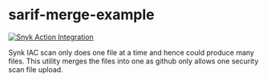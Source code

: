 # sarif-merge-example

[![Snyk Action Integration](https://github.com/jduimovich/sarif-merge-example/actions/workflows/iac-scans.yml/badge.svg)](https://github.com/jduimovich/sarif-merge-example/actions/workflows/iac-scans.yml)


Synk IAC scan only does one file at a time and hence could produce many files. This utility merges the files into one as github only allows one security scan file upload.
